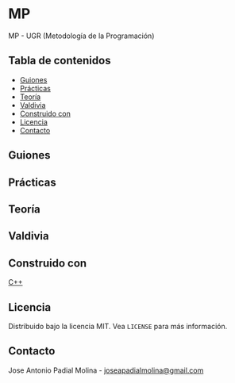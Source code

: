 # MP
MP - UGR (Metodología de la Programación)

<!-- TABLE OF CONTENTS -->
## Tabla de contenidos

* [Guiones](#p)
* [Prácticas](#p)
* [Teoría](#p)
* [Valdivia](#p)
* [Construido con](#built-with)
* [Licencia](#license)
* [Contacto](#contact)

## Guiones

## Prácticas

## Teoría

## Valdivia

## Construido con
[C++](https://www.cplusplus.com)

<!-- LICENCIA -->
## Licencia

Distribuido bajo la licencia MIT. Vea `LICENSE` para más información.

<!-- CONTACTO -->
## Contacto

Jose Antonio Padial Molina - joseapadialmolina@gmail.com